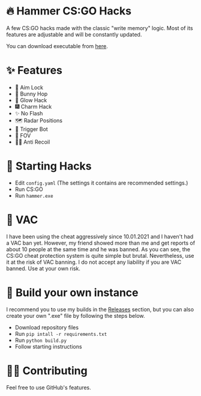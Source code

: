 # 🔥 Hammer CS:GO Hacks
A few CS:GO hacks made with the classic "write memory" logic. Most of its features are adjustable and will be constantly updated.

You can download executable from [here](https://github.com/barbarbar338/hammer-csgo-hack/releases).

# ✨ Features
- 🎯 Aim Lock
- 🐇 Bunny Hop
- 🌠 Glow Hack
- 🎆 Charm Hack
- ✨ No Flash
- 🗺️ Radar Positions
- 🔫 Trigger Bot
- 🥽 FOV
- 🐱‍👤 Anti Recoil

# 🎈 Starting Hacks
- Edit `config.yaml` (The settings it contains are recommended settings.)
- Run CS:GO
- Run `hammer.exe`

# 🛑 VAC
I have been using the cheat aggressively since 10.01.2021 and I haven't had a VAC ban yet. However, my friend showed more than me and get reports of about 10 people at the same time and he was banned. As you can see, the CS:GO cheat protection system is quite simple but brutal. Nevertheless, use it at the risk of VAC banning. I do not accept any liability if you are VAC banned. Use at your own risk.

# 🧨 Build your own instance
I recommend you to use my builds in the [Releases](https://github.com/barbarbar338/hammer-csgo-hack/releases) section, but you can also create your own ".exe" file by following the steps below.
- Download repository files
- Run `pip intall -r requirements.txt`
- Run `python build.py`
- Follow starting instructions

# 🧛‍♀️ Contributing
Feel free to use GitHub's features.
